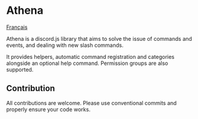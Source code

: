 # Athena
[Français](/README-FR.md)

Athena is a discord.js library that aims to solve the issue of commands and events, and dealing with new slash commands.

It provides helpers, automatic command registration and categories alongside an optional help command. Permission groups are also supported.

## Contribution
All contributions are welcome. Please use conventional commits and properly ensure your code works.